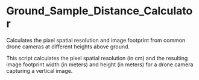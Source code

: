 # Ground_Sample_Distance_Calculator
Calculates the pixel spatial resolution and image footprint from common drone cameras at different heights above ground.

This script calculates the pixel spatial resolution (in cm) and the resulting image footprint width (in meters) and height (in meters) 
for a  drone camera capturing a vertical image.  


